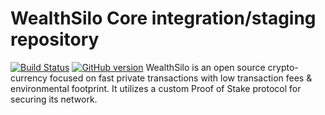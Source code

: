 WealthSilo Core integration/staging repository
=====================================

[![Build Status](https://travis-ci.org/wealth-coin/Wealth.Silo.svg?branch=master)](https://travis-ci.org/wealth-coin/Wealth.Silo)
[![GitHub version](https://badge.fury.io/gh/wealth-coin%2FWealth.Silo.svg)](https://badge.fury.io/gh/wealth-coin%2FWealth.Silo)
WealthSilo is an open source crypto-currency focused on fast private transactions with low transaction fees & environmental footprint.  It utilizes a custom Proof of Stake protocol for securing its network.